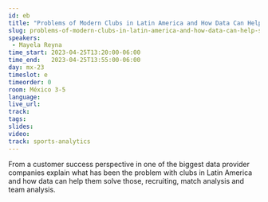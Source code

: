```yaml
---
id: eb
title: "Problems of Modern Clubs in Latin America and How Data Can Help Solve Them"
slug: problems-of-modern-clubs-in-latin-america-and-how-data-can-help-solve-them
speakers:
 - Mayela Reyna
time_start: 2023-04-25T13:20:00-06:00
time_end:   2023-04-25T13:55:00-06:00
day: mx-23
timeslot: e
timeorder: 0
room: México 3-5
language: 
live_url: 
track: 
tags:
slides: 
video: 
track: sports-analytics
---
```


From a customer success perspective in one of the biggest data provider companies explain what has been the problem with clubs in Latin America and how data can help them solve those, recruiting, match analysis and team analysis.
